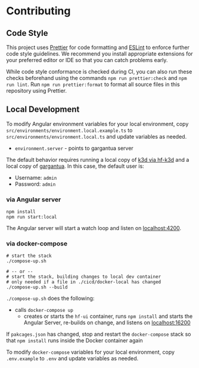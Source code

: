 # Contributing

## Code Style

This project uses [Prettier] for code formatting and [ESLint] to enforce further code style guidelines. We recommend you install appropriate extensions for your preferred editor or IDE so that you can catch problems early.

While code style conformance is checked during CI, you can also run these checks beforehand using the commands `npm run prettier:check` and `npm run lint`. Run `npm run prettier:format` to format all source files in this repository using Prettier.

[prettier]: https://prettier.io/
[eslint]: https://eslint.org/

## Local Development

To modify Angular environment variables for your local environment, copy `src/environments/environment.local.example.ts` to `src/environments/environment.local.ts` and update variables as needed.

- `environment.server` - points to gargantua server

The default behavior requires running a local copy of [k3d via hf-k3d](https://github.com/hobbyfarm/hobbyfarm) and a local copy of [gargantua](https://github.com/hobbyfarm/gargantua). In this case, the default user is:

- Username: `admin`
- Password: `admin`

### via Angular server

```
npm install
npm run start:local
```

The Angular server will start a watch loop and listen on [localhost:4200](http://localhost:4200).

### via docker-compose

```
# start the stack
./compose-up.sh

# -- or --
# start the stack, building changes to local dev container
# only needed if a file in ./cicd/docker-local has changed
./compose-up.sh --build
```

`./compose-up.sh` does the following:

- calls `docker-compose up`
  - creates or starts the `hf-ui` container, runs `npm install` and starts the Angular Server, re-builds on change, and listens on [localhost:16200](http://localhost:16200)

If `pakcages.json` has changed, stop and restart the `docker-compose` stack so that `npm install` runs inside the Docker container again

To modify `docker-compose` variables for your local environment, copy `.env.example` to `.env` and update variables as needed.
